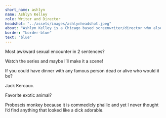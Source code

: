 ```yaml
---
short_name: ashlyn
name: Ashlyn Kelley
role: Writer and Director
headshot: "../assets/images/ashlynheadshot.jpeg"
about: "Ashlyn Kelley is a Chicago based screenwriter/director who also works a lot producing films as well as doing casting and SFX makeup. On top of this she is a talent agent at a Chicago non-union talent agency. This project is her baby, a combination of her female centric film making style and her silly sense of humor. She has never been this happy with a cast or crew, and cannot wait to keep working with them. @akfeatures"
border: "border-blue"
text: "blue"
---
```

<p class="question">Most awkward sexual encounter in 2 sentences? </p>

<p class="answer">Watch the series and maybe I’ll make it a scene!</p>

<p class="question">If you could have dinner with any famous person dead or alive who would it be?</p>

<p class="answer">Jack Keroauc.</p>

<p class="question">Favorite exotic animal? </p>

<p class="answer">Proboscis monkey because it is commedicly phallic and yet I never thought I’d find anything that looked like a dick adorable.</p>
